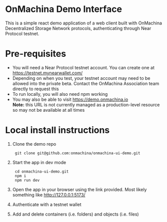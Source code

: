 # OnMachina Demo Interface
This is a simple react demo application of a web client built with OnMachina Decentralized Storage Network protocols, authenticating through Near Protocol testnet.

# Pre-requisites

- You will need a Near Protocol testnet account. You can create one at https://testnet.mynearwallet.com/
- Depending on when you test, your testnet account may need to be allowed into the private beta. Contact the OnMachina Association team directly to request this
- To run locally, you will also need npm working
- You may also be able to visit https://demo.onmachina.io  
    **Note:** this URL is not currently managed as a production-level resource so may not be available at all times

# Local install instructions

1. Clone the demo repo

        git clone git@github.com:onmachina/onmachina-ui-demo.git

2. Start the app in dev mode

        cd onmachina-ui-demo.git
        npm i
        npm run dev

3. Open the app in your browser using the link provided. Most likely something like http://127.0.0.1:5173/

4. Authenticate with a testnet wallet
5. Add and delete containers (i.e. folders) and objects (i.e. files)
